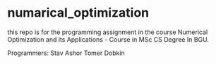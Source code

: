 # numarical_optimization

this repo is for the programming assignment in the course Numerical Optimization and its Applications -
Course in MSc CS Degree In BGU.

Programmers:
Stav Ashor
Tomer Dobkin